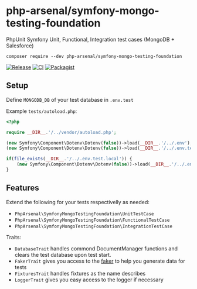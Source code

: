 # php-arsenal/symfony-mongo-testing-foundation

PhpUnit Symfony Unit, Functional, Integration test cases (MongoDB + Salesforce) 

`composer require --dev php-arsenal/symfony-mongo-testing-foundation`

[![Release](https://img.shields.io/github/v/release/php-arsenal/symfony-mongo-testing-foundation)](https://github.com/php-arsenal/symfony-mongo-testing-foundation/releases)
[![CI](https://img.shields.io/github/workflow/status/php-arsenal/symfony-mongo-testing-foundation/CI)](https://github.com/php-arsenal/symfony-mongo-testing-foundation/actions/workflows/ci.yml)
[![Packagist](https://img.shields.io/packagist/dt/php-arsenal/symfony-mongo-testing-foundation)](https://packagist.org/packages/php-arsenal/symfony-mongo-testing-foundation)

## Setup

Define `MONGODB_DB` of your test database in `.env.test`

Example `tests/autoload.php`:
```php
<?php

require __DIR__.'/../vendor/autoload.php';

(new Symfony\Component\Dotenv\Dotenv(false))->load(__DIR__.'/../.env');
(new Symfony\Component\Dotenv\Dotenv(false))->load(__DIR__.'/../.env.test');

if(file_exists(__DIR__.'/../.env.test.local')) {
    (new Symfony\Component\Dotenv\Dotenv(false))->load(__DIR__.'/../.env.test.local');
}
```

## Features

Extend the following for your tests respectivelly as needed:
* `PhpArsenal\SymfonyMongoTestingFoundation\UnitTestCase`
* `PhpArsenal\SymfonyMongoTestingFoundation\FunctionalTestCase`
* `PhpArsenal\SymfonyMongoTestingFoundation\IntegrationTestCase`

Traits:
* `DatabaseTrait` handles commond DocumentManager functions and clears the test database upon test start.
* `FakerTrait` gives you access to the [faker](https://github.com/php-arsenal/Faker) to help you generate data for tests
* `FixturesTrait` handles fixtures as the name describes
* `LoggerTrait` gives you easy access to the logger if necessary
